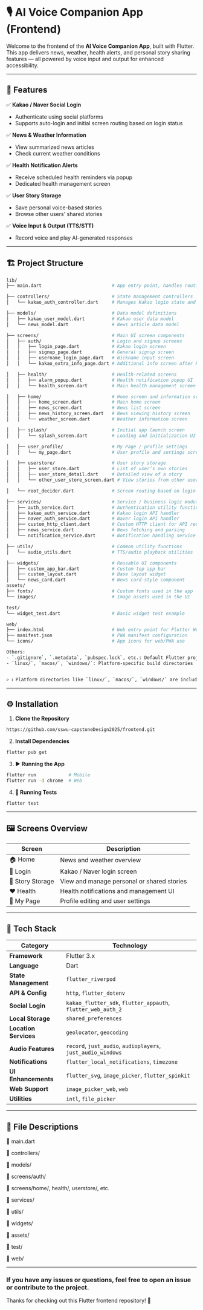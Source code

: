 # 🎙️ AI Voice Companion App (Frontend)

Welcome to the frontend of the **AI Voice Companion App**, built with Flutter.  
This app delivers news, weather, health alerts, and personal story sharing features — all powered by voice input and output for enhanced accessibility.

---

## 🌟 Features

✅ **Kakao / Naver Social Login**  
- Authenticate using social platforms  
- Supports auto-login and initial screen routing based on login status

✅ **News & Weather Information**  
- View summarized news articles  
- Check current weather conditions

✅ **Health Notification Alerts**  
- Receive scheduled health reminders via popup  
- Dedicated health management screen

✅ **User Story Storage**  
- Save personal voice-based stories  
- Browse other users' shared stories

✅ **Voice Input & Output (TTS/STT)**  
- Record voice and play AI-generated responses

---

## 🏗️ Project Structure
```bash
lib/
├── main.dart                          # App entry point, handles routing and theme setup

├── controllers/                       # State management controllers
│   └── kakao_auth_controller.dart     # Manages Kakao login state and user information

├── models/                            # Data model definitions
│   ├── kakao_user_model.dart          # Kakao user data model
│   └── news_model.dart                # News article data model

├── screens/                           # Main UI screen components
│   ├── auth/                          # Login and signup screens
│   │   ├── login_page.dart            # Kakao login screen
│   │   ├── signup_page.dart           # General signup screen
│   │   ├── username_login_page.dart   # Nickname input screen
│   │   └── kakao_extra_info_page.dart # Additional info screen after Kakao login

│   ├── health/                        # Health-related screens
│   │   ├── alarm_popup.dart           # Health notification popup UI
│   │   └── health_screen.dart         # Main health management screen

│   ├── home/                          # Home screen and information sections
│   │   ├── home_screen.dart           # Main home screen
│   │   ├── news_screen.dart           # News list screen
│   │   ├── news_history_screen.dart   # News viewing history screen
│   │   └── weather_screen.dart        # Weather information screen

│   ├── splash/                        # Initial app launch screen
│   │   └── splash_screen.dart         # Loading and initialization UI

│   ├── user_profile/                  # My Page / profile settings
│   │   └── my_page.dart               # User profile and settings screen

│   ├── userstore/                     # User story storage
│   │   ├── user_store.dart            # List of user’s own stories
│   │   ├── user_store_detail.dart     # Detailed view of a story
│   │   └── other_user_store_screen.dart # View stories from other users

│   └── root_decider.dart              # Screen routing based on login status

├── services/                          # Service / business logic modules
│   ├── auth_service.dart              # Authentication utility functions
│   ├── kakao_auth_service.dart        # Kakao login API handler
│   ├── naver_auth_service.dart        # Naver login API handler
│   ├── custom_http_client.dart        # Custom HTTP client for API requests
│   ├── news_service.dart              # News fetching and parsing
│   └── notification_service.dart      # Notification handling service

├── utils/                             # Common utility functions
│   └── audio_utils.dart               # TTS/audio playback utilities

├── widgets/                           # Reusable UI components
│   ├── custom_app_bar.dart            # Custom top app bar
│   ├── custom_layout.dart             # Base layout widget
│   └── news_card.dart                 # News card-style component
assets/
├── fonts/                             # Custom fonts used in the app
└── images/                            # Image assets used in the UI

test/
└── widget_test.dart                   # Basic widget test example

web/
├── index.html                         # Web entry point for Flutter Web
├── manifest.json                      # PWA manifest configuration
└── icons/                             # App icons for web/PWA use

Others:
- `.gitignore`, `.metadata`, `pubspec.lock`, etc.: Default Flutter project setup files  
- `linux/`, `macos/`, `windows/`: Platform-specific build directories


> ℹ️ Platform directories like `linux/`, `macos/`, `windows/` are included by default for Flutter multi-platform support.
```

---

## ⚙️ Installation

1. **Clone the Repository**
```bash
https://github.com/sswu-capstoneDesign2025/frontend.git
```
2. **Install Dependencies**
```bash
flutter pub get
```
  
3. **▶️ Running the App**
```bash
flutter run            # Mobile
flutter run -d chrome  # Web
```
4. **🧪 Running Tests**
```bash
flutter test
```
---
## 🖼️ Screens Overview
| Screen           | Description                                |
| ---------------- | ------------------------------------------ |
| 🏠 Home          | News and weather overview                  |
| 🔐 Login         | Kakao / Naver login screen                 |
| 💬 Story Storage | View and manage personal or shared stories |
| ❤️ Health        | Health notifications and management UI     |
| 📄 My Page       | Profile editing and user settings          |

---
## 🧠 Tech Stack
| Category              | Technology                                                   |
| --------------------- | ------------------------------------------------------------ |
| **Framework**         | Flutter 3.x                                                  |
| **Language**          | Dart                                                         |
| **State Management**  | `flutter_riverpod`                                           |
| **API & Config**      | `http`, `flutter_dotenv`                                     |
| **Social Login**      | `kakao_flutter_sdk`, `flutter_appauth`, `flutter_web_auth_2` |
| **Local Storage**     | `shared_preferences`                                         |
| **Location Services** | `geolocator`, `geocoding`                                    |
| **Audio Features**    | `record`, `just_audio`, `audioplayers`, `just_audio_windows` |
| **Notifications**     | `flutter_local_notifications`, `timezone`                    |
| **UI Enhancements**   | `flutter_svg`, `image_picker`, `flutter_spinkit`             |
| **Web Support**       | `image_picker_web`, `web`                                    |
| **Utilities**         | `intl`, `file_picker`                                        |

---
## 📂 File Descriptions
📌 main.dart

📌 controllers/

📌 models/

📌 screens/auth/

📌 screens/home/, health/, userstore/, etc.

📌 services/

📌 utils/

📌 widgets/

📌 assets/

📌 test/

📌 web/

---
### If you have any issues or questions, feel free to open an issue or contribute to the project.
Thanks for checking out this Flutter frontend repository! 🎉 

